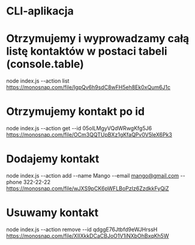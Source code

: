 # CLI-aplikacja
# Otrzymujemy i wyprowadzamy całą listę kontaktów w postaci tabeli (console.table)
node index.js --action list
https://monosnap.com/file/IgpQv6h9sdC8wFH5eh8Ek0xQum6J1c
# Otrzymujemy kontakt po id
node index.js --action get --id 05olLMgyVQdWRwgKfg5J6
https://monosnap.com/file/OCm3QQTUpBXz1gKfaQPv0V5leX6Pk3
# Dodajemy kontakt
node index.js --action add --name Mango --email mango@gmail.com --phone 322-22-22
https://monosnap.com/file/wJXS9pCK6pWFLBoPzIz6ZzdkkFyQiZ
# Usuwamy kontakt
node index.js --action remove --id qdggE76Jtbfd9eWJHrssH
https://monosnap.com/file/XIIXkkDCaCBJoO1V1iNXbOhBxqKh5W
